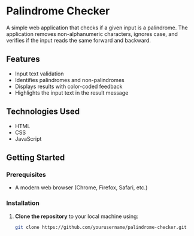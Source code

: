 # Palindrome Checker

A simple web application that checks if a given input is a palindrome. The application removes non-alphanumeric characters, ignores case, and verifies if the input reads the same forward and backward.

## Features

- Input text validation
- Identifies palindromes and non-palindromes
- Displays results with color-coded feedback
- Highlights the input text in the result message

## Technologies Used

- HTML
- CSS
- JavaScript

## Getting Started

### Prerequisites

- A modern web browser (Chrome, Firefox, Safari, etc.)

### Installation

1. **Clone the repository** to your local machine using:
   ```bash
   git clone https://github.com/yourusername/palindrome-checker.git
